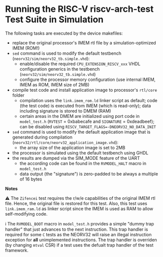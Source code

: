 # Running the RISC-V riscv-arch-test Test Suite in Simulation


The following tasks are executed by the device makefiles:

* replace the original processor's IMEM rtl file by a simulation-optimized IMEM (ROM!)
* `sed` command is used to modify the default testbench (`neorv32/sim/neorv32_tb.simple.vhd`):
  * enable/disable the required `CPU_EXTENSION_RISCV_xxx` VHDL configuration generics in the testbench (`neorv32/sim/neorv32_tb.simple.vhd`)
  * configure the processor memory configuration (use internal IMEM, IMEM as ROM, IMEM size of 2MB)
* compile test code and install application image to processor's `rtl/core` folder
  * compilation uses the `link.imem_rom.ld` linker script as default; code (the test code) is executed from IMEM (which is read-only); data including signature is stored to DMEM (RAM)
  * certain areas in the DMEM are initialized using port code in `model_test.h` (`RVTEST` = 0xbabecafe and `SIGNATURE` = 0xdeadbeef); can be disabled using `RISCV_TARGET_FLAGS=-DNEORV32_NO_DATA_INIT`
* `sed` command is used to modify the default application image that is generated during compilation (`neorv32/rtl/core/neorv32_application_image.vhd`):
  * the array size of the application image is set to 2MB
* the processor is simulated using the default testbench using GHDL
* the results are dumped via the SIM_MODE feature of the UART
  * the according code can be found in the `RVMODEL_HALT` macro in `model_test.h`
  * data output (the "signature") is zero-padded to be always a multiple of 16 bytes


**Notes**

:warning: The `Zifencei` test requires the r/w/e capabilities of the original IMEM rtl file.
Hence, the original file is restored for this test. Also, this test uses `link.imem_ram.ld` as linker script since the
IMEM is used as RAM to allow self-modifying code.

:information_source: The `RVMODEL_BOOT` macro in `model_test.h` provides a simple "dummy trap handler" that just advances to the next instruction. This trap handler is required
for some `C` tests as the NEORV32 will raise an illegal instruction exception for **all** unimplemented instructions. The trap handler is overriden (by changing `mtval` CSR) if
a test uses the defualt trap handler of the test framework.
